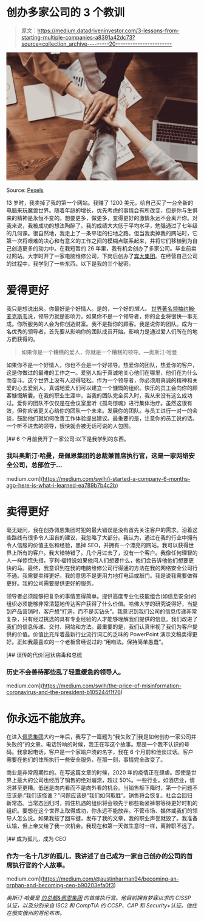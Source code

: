 # 创办多家公司的 3 个教训

> 原文：<https://medium.datadriveninvestor.com/3-lessons-from-starting-multiple-companies-a8391a42dc73?source=collection_archive---------20----------------------->

![](img/b88edb462b9ba81bd36e10122a2a5c3c.png)

Source: [Pexels](https://www.pexels.com/photo/photo-of-people-near-wooden-table-3184418/)

13 岁时，我卖掉了我的第一个网站。我赚了 1200 美元，给自己买了一台全新的电脑来玩魔兽世界。随着年龄的增长，优先考虑的事情会有所改变，但是你与生俱来的精神是永恒不变的。想要更多，做更多，变得更好的激情永远不会离开你。对我来说，我被成功的想法陶醉了。我的成绩大大低于平均水平，勉强通过了七年级的几何课。很自然地，我走上了一条平坦的扫地之路。但当我卖掉我的网站时，它第一次将艰难的决心和有意义的工作之间的模糊点联系起来，并将它们移植到为自己创造更多的动力中。在我短暂的 26 年里，我有机会创办了多家公司。毕业前卖过网站。大学时开了一家电脑维修公司，下岗后创办了[宾大集团](http://thepenn.group)。在经营自己公司的过程中，我学到了一些东西。以下是我的三个秘密。

# 爱得更好

我只是想说出来。你最好是个好情人。是的，一个好的*情人。* [世界著名领袖约翰·麦克斯韦](https://en.wikipedia.org/wiki/John_C._Maxwell)说，领导力就是影响力。如果你不是一个领导者，你的企业将很快一事无成。你所服务的人会为你创造财富。我不是指你的顾客。我是说你的团队。成为一名优秀的领导者，首先要从影响你的团队成员开始。影响力是通过爱人们所在的地方而获得的。

> 如果你是一个糟糕的爱人，你就是一个糟糕的领导。—奥斯汀·哈曼

如果你不是一个好情人，你也不会是一个好领导。热爱你的团队，热爱你的客户，这是你做过的最难的工作之一。爱别人始于真诚地关心他们在哪里，他们在为什么而奋斗。这个世界上没有人过得轻松。作为一个领导者，你必须用真诚的精神和关爱的心去爱别人。真诚地爱人们可以建立一个慷慨的组织。快乐的员工会向你的顾客慷慨解囊。在我的职业生涯中，当我的团队完全买入时，我从来没有这么成功过。爱你的团队不仅仅是在会议室里听《孤岛惊魂》进行集体治疗。虽然这很有效，但你应该更关心给你的团队一个未来。发展你的团队。与员工进行一对一的会谈，鼓励他们就如何改善工作体验提出建议。最重要的是，注意你的员工说的话。一个听不进去的领导，很快就会被无话可说的人包围。

[](https://medium.com/swlh/i-started-a-company-6-months-ago-here-is-what-i-learned-ea789b7b4c2b) [## 6 个月前我开了一家公司:以下是我学到的东西。

### 我叫奥斯汀·哈曼，是佩恩集团的总裁兼首席执行官，这是一家网络安全公司，总部位于…

medium.com](https://medium.com/swlh/i-started-a-company-6-months-ago-here-is-what-i-learned-ea789b7b4c2b) 

# 卖得更好

毫无疑问，我在创办佩恩集团时犯的最大错误是没有首先关注客户的需求。沿着这些路线有很多令人沮丧的建议，我忽略了大部分。我认为，通过在我的行业中拥有令人信服的价值主张和经验，黑掉 SEO，并拥有一个漂亮的网站，我可以获得世界上所有的客户。我大错特错了。几个月过去了，没有一个客户。我像任何理智的人一样惊慌失措。亨利·福特说如果他问人们想要什么，他们会告诉他他们想要更快的马。最终，我意识到在我的电脑维修公司行得通的方法在我的网络安全公司行不通。我需要卖得更好。我的意思不是更用力地打电话或敲门。我是说我需要做得更好。我的公司需要提供更好的服务。

领导者必须能够把复杂的事情变得简单。提供高度专业化技能组合(如信息安全)的组织必须能够非常清楚地传达客户获得了什么价值。哈佛大学的研究说得好，当提到产品营销时，客户想“打洞，而不是买钻头”。我意识到我们公司的信息传递非常复杂，只有经过挑选的具有专业经验的人才能够理解我们提供的信息。我们改进了我们的信息传递、交付、网站和方法。最重要的是，我们认真审视了我们为客户提供的价值。价值比充斥着最新行业流行词汇的乏味的 PowerPoint 演示文稿卖得更好。正如我最喜欢的一个老板曾经说过的:“用吻法。保持简单愚蠢”。

[](https://medium.com/swlh/the-price-of-misinformation-coronavirus-and-the-president-b105244f1f76) [## 误传的代价|冠状病毒和总统

### 历史不会善待那些乱了轻重缓急的领导人。

medium.com](https://medium.com/swlh/the-price-of-misinformation-coronavirus-and-the-president-b105244f1f76) 

# 你永远不能放弃。

在进入[佩恩集团](http://www.thepenn.group/)大约一年后，我写了一篇题为“我失败了|我是如何创办一家公司并失败的”的文章。电话铃响的时候，我正在写这个故事。那是一个我不认识的号码。我拿起电话，客户是一个家喻户晓的名字，我在 6 个月前和他谈过话。客户需要在他们的住所执行一些安全服务，在那一刻，事情完全改变了。

商业是非常周期性的。在写这篇文章的时候，2020 年的疫情正在肆虐。即使是世界上最大的公司也经历了销售的绝对崩溃，超过 50%。一些行业，如酒店业，情况甚至更糟。低迷是向内看而不是向外看的机会。当销售额下降时，第一个问题不应该是:“我们该怪谁？”问题应该是“我们如何取胜”。销售将会恢复。社会会回归新常态。当常态回归时，抓住机遇的组织将会领先于那些勒紧裤带等待更好时机的组织。要想在这个世界上取得成功，你永远不能放弃。不管市场、媒体或我们的领导人怎么说。如果我按了回车键，发布了我的文章，我的职业声誉就毁了。我准备认输，但上帝又给了我一次机会。我现在和第一天做生意时一样，离辞职不远了。

[](https://medium.com/@austinharman94/becoming-an-orphan-and-becoming-ceo-b90203efa0f3) [## 成为孤儿，成为 CEO

### 作为一名十几岁的孤儿，我讲述了自己成为一家自己创办的公司的首席执行官的个人故事。

medium.com](https://medium.com/@austinharman94/becoming-an-orphan-and-becoming-ceo-b90203efa0f3) 

*奥斯汀·哈曼是* [*的总裁&佩恩集团*](https://thepenn.group/about/) *的首席执行官。他目前拥有梦寐以求的 CISSP 认证，以及分别来自 ISC2 和 CompTIA 的 CCSP、CAP 和 Security+认证。他住在俄亥俄州的哥伦布市。*